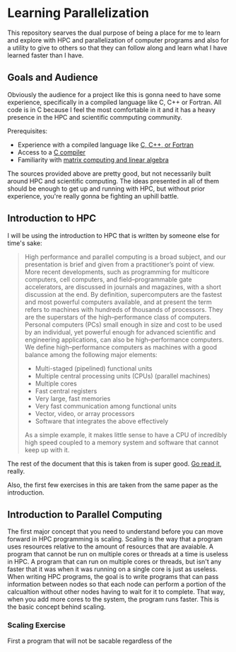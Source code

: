 # Learning Parallelization

This repository searves the dual purpose of being a place for me to learn and explore with HPC and parallelization of computer programs and also for a utility to give to others so that they can follow along and learn what I have learned faster than I have.

## Goals and Audience

Obviously the audience for a project like this is gonna need to have some experience, specifically in a compiled language like C, C++ or Fortran. All code is in C because I feel the most comfortable in it and it has a heavy presence in the HPC and scientific commputing community.

Prerequisites:

- Experience with a compiled language like [C, C++, or Fortran](https://inst.eecs.berkeley.edu/~cs61c/sp10/lec/C/C_Crash_Course.pdfF)
- Access to a [C compiler]("https://docs.microsoft.com/en-us/cpp/build/vscpp-step-0-installation?view=msvc-160")
- Familiarity with [matrix computing and linear algebra]("https://bkenkel.com/pdaps/matrix.html")

The sources provided above are pretty good, but not necessarily built around HPC and scientific computing. The ideas presented in all of them should be enough to get up and running with HPC, but without prior experience, you're really gonna be fighting an uphill battle.

## Introduction to HPC

I will be using the introduction to HPC that is written by someone else for time's sake:

> High performance and parallel computing is a broad subject, and our presentation is brief and given from a practitioner’s point of view. More recent developments, such as programming for multicore computers, cell computers, and field–programmable gate accelerators, are discussed in journals and magazines, with a short discussion at the end. By definition, supercomputers are the fastest and most powerful computers available, and at present the term refers to machines with hundreds of thousands of processors. They are the superstars of the high–performance class of computers. Personal computers (PCs) small enough in size and cost to be used by an individual, yet powerful enough for advanced scientific and engineering applications, can also be high–performance computers. We define high–performance computers as machines with a good balance among the following major elements:
>
> - Multi-staged (pipelined) functional units
> - Multiple central processing units (CPUs) (parallel machines)
> - Multiple cores
> - Fast central registers
> - Very large, fast memories
> - Very fast communication among functional units
> - Vector, video, or array processors
> - Software that integrates the above effectively
>
> As a simple example, it makes little sense to have a CPU of incredibly high speed coupled to a memory system and software that cannot keep up with it.

The rest of the document that this is taken from is super good. [Go read it](http://www.shodor.org/media/content/petascale/materials/UPModules/beginnersGuideHPC/moduleDocument_pdf), really.

Also, the first few exercises in this are taken from the same paper as the introduction.

## Introduction to Parallel Computing

The first major concept that you need to understand before you can move forward in HPC programming is scaling. Scaling is the way that a program uses resources relative to the amount of resources that are avaiable. A program that cannot be run on multiple cores or threads at a time is useless in HPC. A program that can run on multiple cores or threads, but isn't any faster that it was when it was running on a single core is just as useless. When writing HPC programs, the goal is to write programs that can pass information between nodes so that each node can perform a portion of the calcualtion without other nodes having to wait for it to complete. That way, when you add more cores to the system, the program runs faster.
This is the basic concept behind scaling.

### Scaling Exercise

First a program that will not be sacable regardless of the
